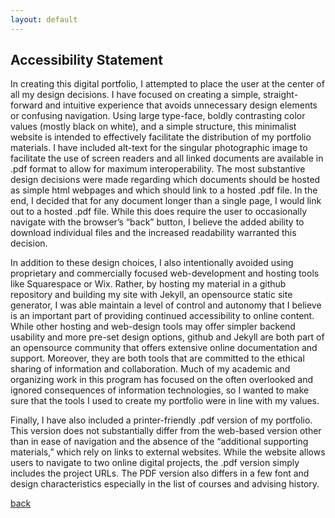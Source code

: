 ```yaml
---
layout: default
---
```

## Accessibility Statement 

In creating this digital portfolio, I attempted to place the user at the center of all my design decisions. I have focused on creating a simple, straight-forward and intuitive experience that avoids unnecessary design elements or confusing navigation. Using large type-face, boldly contrasting color values (mostly black on white), and a simple structure, this minimalist website is intended to effectively facilitate the distribution of my portfolio materials. I have included alt-text for the singular photographic image to facilitate the use of screen readers and all linked documents are available in .pdf format to allow for maximum interoperability. The most substantive design decisions were made regarding which documents should be hosted as simple html webpages and which should link to a hosted .pdf file. In the end, I decided that for any document longer than a single page, I would link out to a hosted .pdf file. While this does require the user to occasionally navigate with the browser’s “back” button, I believe the added ability to download individual files and the increased readability warranted this decision.

In addition to these design choices, I also intentionally avoided using proprietary and commercially focused web-development and hosting tools like Squarespace or Wix. Rather, by hosting my material in a github repository and building my site with Jekyll, an opensource static site generator, I was able maintain a level of control and autonomy that I believe is an important part of providing continued accessibility to online content. While other hosting and web-design tools may offer simpler backend usability and more pre-set design options, github and Jekyll are both part of an opensource community that offers extensive online documentation and support. Moreover, they are both tools that are committed to the ethical sharing of information and collaboration. Much of my academic and organizing work in this program has focused on the often overlooked and ignored consequences of information technologies, so I wanted to make sure that the tools I used to create my portfolio were in line with my values.

Finally, I have also included a printer-friendly .pdf version of my portfolio. This version does not substantially differ from the web-based version other than in ease of navigation and the absence of the “additional supporting materials,” which rely on links to external websites. While the website allows users to navigate to two online digital projects, the .pdf version simply includes the project URLs. The PDF version also differs in a few font and design characteristics especially in the list of courses and advising history. 

[back](./)
